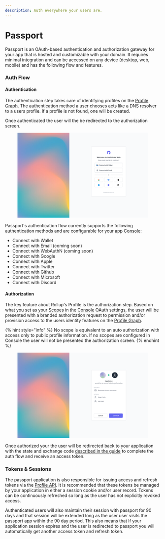 ```yaml
---
description: Auth everywhere your users are.
---
```


# Passport

Passport is an OAuth-based authentication and authorization gateway for your app that is hosted and customizable with your domain. It requires minimal integration and can be accessed on any device (desktop, web, mobile) and has the following flow and features.

### Auth Flow

#### Authentication

The authentication step takes care of identifying profiles on the [Profile Graph](profile-graph.md). The authentication method a user chooses acts like a DNS resolver to a users profile. If a profile is not found, one will be created.

Once authenticated the user will the be redirected to the authorization screen.

<figure><img src="../.gitbook/assets/MacBook Pro 14_ - 1.png" alt=""><figcaption></figcaption></figure>

Passport's authentication flow currently supports the following authentication methods and are configurable for your app [Console](console.md):

* Connect with Wallet
* Connect with Email (coming soon)
* Connect with WebAuthN (coming soon)
* Connect with Google
* Connect with Apple
* Connect with Twitter
* Connect with Github
* Connect with Microsoft
* Connect with Discord

#### Authorization

The key feature about Rollup's Profile is the authorization step. Based on what you set as your [Scopes](../reference/scopes.md) in the [Console](console.md) OAuth settings, the user will be presented with a branded authorization request to permission and/or provision access to the users identity features on the [Profile Graph](profile-graph.md).

{% hint style="info" %}
No scope is equivalent to an auto authorization with access only to public profile information. If no scopes are configured in Console the user will not be presented the authorization screen.
{% endhint %}

<figure><img src="../.gitbook/assets/MacBook Pro 14_ - 4.png" alt=""><figcaption></figcaption></figure>

Once authorized your the user will be redirected back to your application with the state and exchange code [described in the guide](../getting-started/auth-flow.md) to complete the auth flow and receive an access token.

### Tokens & Sessions

The passport application is also responsible for issuing access and refresh tokens via the [Profile API](my-profile.md). It is recommended that these tokens be managed by your application in either a session cookie and/or user record. Tokens can be continuously refreshed so long as the user has not explicitly revoked access.

Authenticated users will also maintain their session with passport for 90 days and that session will be extended long as the user user visits the passport app within the 90 day period. This also means that If your application session expires and the user is redirected to passport you will automatically get another access token and refresh token.
